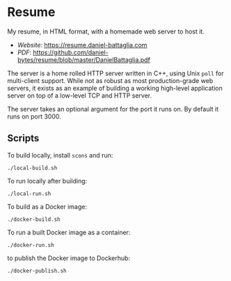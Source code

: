 # Resume
My resume, in HTML format, with a homemade web server to host it.

- *Website*: https://resume.daniel-battaglia.com
- *PDF*: https://github.com/daniel-bytes/resume/blob/master/DanielBattaglia.pdf

The server is a home rolled HTTP server written in C++, using Unix `poll` for multi-client support.  While not as robust as most production-grade web servers, it exists as an example of building a working high-level application server on top of a low-level TCP and HTTP server.

The server takes an optional argument for the port it runs on.  By default it runs on port 3000.

## Scripts

To build locally, install `scons` and run:
```
./local-build.sh
```

To run locally after building:
```
./local-run.sh
```

To build as a Docker image:
```
./docker-build.sh
```

To run a built Docker image as a container:
```
./docker-run.sh
```

to publish the Docker image to Dockerhub:
```
./docker-publish.sh
```
